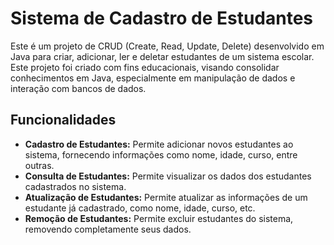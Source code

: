 <h1>Sistema de Cadastro de Estudantes</h1>

<p>Este é um projeto de CRUD (Create, Read, Update, Delete) desenvolvido em Java para criar, adicionar, ler e deletar estudantes de um sistema escolar. Este projeto foi criado com fins educacionais, visando consolidar conhecimentos em Java, especialmente em manipulação de dados e interação com bancos de dados.</p>

<h2>Funcionalidades</h2>

<ul>
    <li><strong>Cadastro de Estudantes:</strong> Permite adicionar novos estudantes ao sistema, fornecendo informações como nome, idade, curso, entre outras.</li>
    <li><strong>Consulta de Estudantes:</strong> Permite visualizar os dados dos estudantes cadastrados no sistema.</li>
    <li><strong>Atualização de Estudantes:</strong> Permite atualizar as informações de um estudante já cadastrado, como nome, idade, curso, etc.</li>
    <li><strong>Remoção de Estudantes:</strong> Permite excluir estudantes do sistema, removendo completamente seus dados.</li>
</ul>

